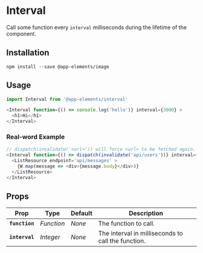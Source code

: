 # Interval

Call some function every `interval` milliseconds during the lifetime of the component.

## Installation

`npm install --save @app-elements/image`

## Usage

```javascript
import Interval from '@app-elements/interval'

<Interval function={() => console.log('hello')} interval={3000} >
  <h1>Hi</h1>
</Interval>
```

### Real-word Example

```javascript
// dispatch(invalidate('<url>')) will force <url> to be fetched again.
<Interval function={() => dispatch(invalidate('api/users'))} interval={3000} >
  <ListResource endpoint='api/messages' >
    {W.map(message => <div>{message.body}</div>)}
  </ListResource>
</Interval>
```

## Props

| Prop                   | Type        | Default  | Description         |
|------------------------|-------------|----------|---------------------|
| **`function`**         | _Function_  | _None_   | The function to call.
| **`interval`**         | _Integer_   | _None_   | The interval in milliseconds to call the function.
